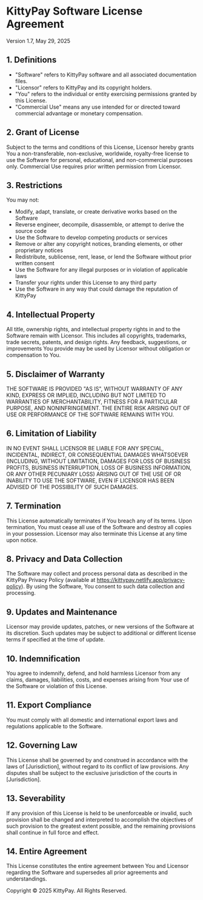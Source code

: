 # KittyPay Software License Agreement
Version 1.7, May 29, 2025

## 1. Definitions
- "Software" refers to KittyPay software and all associated documentation files.
- "Licensor" refers to KittyPay and its copyright holders.
- "You" refers to the individual or entity exercising permissions granted by this License.
- "Commercial Use" means any use intended for or directed toward commercial advantage or monetary compensation.

## 2. Grant of License
Subject to the terms and conditions of this License, Licensor hereby grants You a non-transferable, non-exclusive, worldwide, royalty-free license to use the Software for personal, educational, and non-commercial purposes only. Commercial Use requires prior written permission from Licensor.

## 3. Restrictions
You may not:
- Modify, adapt, translate, or create derivative works based on the Software
- Reverse engineer, decompile, disassemble, or attempt to derive the source code
- Use the Software to develop competing products or services
- Remove or alter any copyright notices, branding elements, or other proprietary notices
- Redistribute, sublicense, rent, lease, or lend the Software without prior written consent
- Use the Software for any illegal purposes or in violation of applicable laws
- Transfer your rights under this License to any third party
- Use the Software in any way that could damage the reputation of KittyPay

## 4. Intellectual Property
All title, ownership rights, and intellectual property rights in and to the Software remain with Licensor. This includes all copyrights, trademarks, trade secrets, patents, and design rights. Any feedback, suggestions, or improvements You provide may be used by Licensor without obligation or compensation to You.

## 5. Disclaimer of Warranty
THE SOFTWARE IS PROVIDED "AS IS", WITHOUT WARRANTY OF ANY KIND, EXPRESS OR IMPLIED, INCLUDING BUT NOT LIMITED TO WARRANTIES OF MERCHANTABILITY, FITNESS FOR A PARTICULAR PURPOSE, AND NONINFRINGEMENT. THE ENTIRE RISK ARISING OUT OF USE OR PERFORMANCE OF THE SOFTWARE REMAINS WITH YOU.

## 6. Limitation of Liability
IN NO EVENT SHALL LICENSOR BE LIABLE FOR ANY SPECIAL, INCIDENTAL, INDIRECT, OR CONSEQUENTIAL DAMAGES WHATSOEVER (INCLUDING, WITHOUT LIMITATION, DAMAGES FOR LOSS OF BUSINESS PROFITS, BUSINESS INTERRUPTION, LOSS OF BUSINESS INFORMATION, OR ANY OTHER PECUNIARY LOSS) ARISING OUT OF THE USE OF OR INABILITY TO USE THE SOFTWARE, EVEN IF LICENSOR HAS BEEN ADVISED OF THE POSSIBILITY OF SUCH DAMAGES.

## 7. Termination
This License automatically terminates if You breach any of its terms. Upon termination, You must cease all use of the Software and destroy all copies in your possession. Licensor may also terminate this License at any time upon notice.

## 8. Privacy and Data Collection
The Software may collect and process personal data as described in the KittyPay Privacy Policy (available at https://kittypay.netlify.app/privacy-policy). By using the Software, You consent to such data collection and processing.

## 9. Updates and Maintenance
Licensor may provide updates, patches, or new versions of the Software at its discretion. Such updates may be subject to additional or different license terms if specified at the time of update.

## 10. Indemnification
You agree to indemnify, defend, and hold harmless Licensor from any claims, damages, liabilities, costs, and expenses arising from Your use of the Software or violation of this License.

## 11. Export Compliance
You must comply with all domestic and international export laws and regulations applicable to the Software.

## 12. Governing Law
This License shall be governed by and construed in accordance with the laws of [Jurisdiction], without regard to its conflict of law provisions. Any disputes shall be subject to the exclusive jurisdiction of the courts in [Jurisdiction].

## 13. Severability
If any provision of this License is held to be unenforceable or invalid, such provision shall be changed and interpreted to accomplish the objectives of such provision to the greatest extent possible, and the remaining provisions shall continue in full force and effect.

## 14. Entire Agreement
This License constitutes the entire agreement between You and Licensor regarding the Software and supersedes all prior agreements and understandings.

Copyright © 2025 KittyPay. All Rights Reserved.